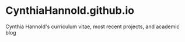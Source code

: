 # CynthiaHannold.github.io
Cynthia Hannold's curriculum vitae, most recent projects, and academic blog
